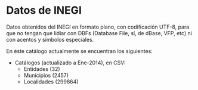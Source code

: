 Datos de INEGI
==============


Datos obtenidos del INEGI en formato plano, con codificación UTF-8, para 
que no tengan que lidiar con DBFs (Database File, sí, de dBase, VFP, etc)
ni con acentos y símbolos especiales.

En éste catálogo actualmente se encuentran los siguientes:

* Catálogos (actualizado a Ene-2014), en CSV:
   - Entidades (32) 
   - Municipios (2457)
   - Localidades (299864)


